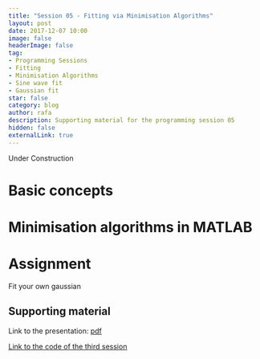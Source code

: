 ```yaml
---
title: "Session 05 - Fitting via Minimisation Algorithms"
layout: post
date: 2017-12-07 10:00
image: false
headerImage: false
tag:
- Programming Sessions
- Fitting
- Minimisation Algorithms
- Sine wave fit
- Gaussian fit
star: false
category: blog
author: rafa
description: Supporting material for the programming session 05
hidden: false
externalLink: true
---
```


Under Construction


# Basic concepts


# Minimisation algorithms in MATLAB



# Assignment
Fit your own gaussian


## Supporting material

Link to the presentation: [pdf](TODO)

[Link to the code of the third session](TODO)
